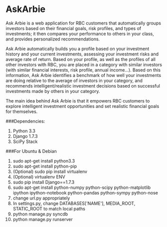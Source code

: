 AskArbie
========
Ask Arbie is a web application for RBC customers that automatically groups investors based on their financial goals, risk profiles, and types of investments; it then compares your performance to others in your class, and provides personalized recommendations.

Ask Arbie automatically builds you a profile based on your investment history and your current investments, assessing your investment risks and average rate of return. Based on your profile, as well as the profiles of all other investors with RBC, you are placed in a category with similar investors (with similar financial interests, risk profile, annual income…). Based on this information, Ask Arbie identifies a benchmark of how well your investments are doing relative to the average of investors in your category, and recommends intelligent/realistic investment decisions based on successful investments made by others in your category.

The main idea behind Ask Arbie is that it empowers RBC customers to explore intelligent investment opportunities and set realistic financial goals for themselves. 

###Dependencies:
1. Python 3.3
2. Django 1.7.3
3. SciPy Stack

###For Ubuntu & Debian
1. sudo apt-get install python3.3
2. sudo apt-get install python-pip
3. (Optional) sudo pip install virtualenv
4. (Optional) virtualenv ENV
5. sudo pip install Django==1.7.3
6. sudo apt-get install python-numpy python-scipy python-matplotlib ipython ipython-notebook python-pandas python-sympy python-nose
7. change url.py appropriately
8. In settings.py, change DATABASES['NAME'], MEDIA_ROOT, STATIC_ROOT to match local paths
9. python manage.py syncdb
10. python manage.py runserver

